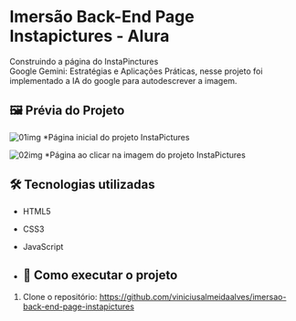 # Imersão Back-End Page Instapictures - Alura

Construindo a página do InstaPinctures  
Google Gemini: Estratégias e Aplicações Práticas, nesse projeto foi implementado a IA do google para autodescrever a imagem.

## 🖼 Prévia do Projeto

![01img](https://github.com/user-attachments/assets/79c960c0-9ee1-4850-b77b-da1f7718045b)
*Página inicial do projeto InstaPictures

![02img](https://github.com/user-attachments/assets/50fdcfd0-6bb4-4e56-a0b7-2e115f33ae1e)
*Página ao clicar na imagem do projeto InstaPictures

## 🛠 Tecnologias utilizadas

- HTML5
- CSS3
- JavaScript

- ## 🚀 Como executar o projeto

1. Clone o repositório: https://github.com/viniciusalmeidaalves/imersao-back-end-page-instapictures
